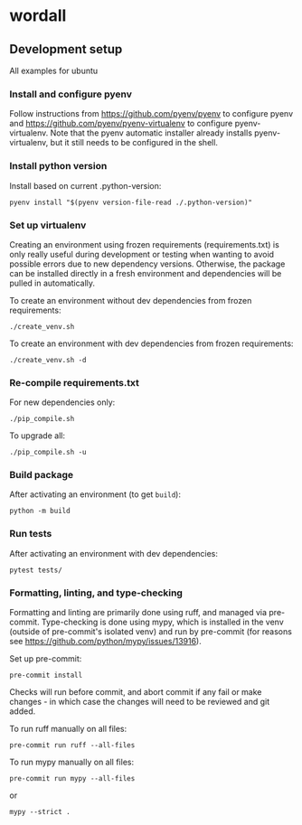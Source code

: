 # wordall

## Development setup
All examples for ubuntu

### Install and configure pyenv
Follow instructions from https://github.com/pyenv/pyenv to configure pyenv and
https://github.com/pyenv/pyenv-virtualenv to configure pyenv-virtualenv. Note that the
pyenv automatic installer already installs pyenv-virtualenv, but it still needs to be
configured in the shell.

### Install python version
Install based on current .python-version:
```
pyenv install "$(pyenv version-file-read ./.python-version)"
```

### Set up virtualenv
Creating an environment using frozen requirements (requirements.txt) is only really
useful during development or testing when wanting to avoid possible errors due to new
dependency versions. Otherwise, the package can be installed directly in a fresh
environment and dependencies will be pulled in automatically.

To create an environment without dev dependencies from frozen requirements:
```
./create_venv.sh
```
To create an environment with dev dependencies from frozen requirements:
```
./create_venv.sh -d
```

### Re-compile requirements.txt
For new dependencies only:
```
./pip_compile.sh
```
To upgrade all:
```
./pip_compile.sh -u
```

### Build package
After activating an environment (to get `build`):
```
python -m build
```

### Run tests
After activating an environment with dev dependencies:
```
pytest tests/
```

### Formatting, linting, and type-checking
Formatting and linting are primarily done using ruff, and managed via pre-commit.
Type-checking is done using mypy, which is installed in the venv (outside of
pre-commit's isolated venv) and run by pre-commit (for reasons see
https://github.com/python/mypy/issues/13916).

Set up pre-commit:
```
pre-commit install
```

Checks will run before commit, and abort commit if any fail or make changes - in which
case the changes will need to be reviewed and git added.

To run ruff manually on all files:
```
pre-commit run ruff --all-files
```

To run mypy manually on all files:
```
pre-commit run mypy --all-files
```
or
```
mypy --strict .
```
